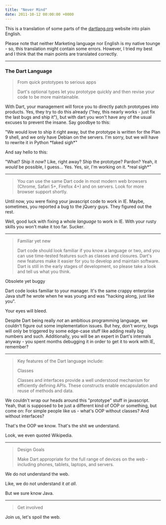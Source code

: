 ```yaml
---
title: "Never Mind"
date: 2011-10-12 00:00:00 +0000
---
```

<p>This is a translation of some parts of the
<a href="http://dartlang.org">dartlang.org</a> website into plain English.</p>

<p>Please note that neither Marketing language nor English is my native
tounge - so, this translation might contain some errors. However, I tried
my best and I think that the main points are translated correctly.</p>

<hr />

<h3>The Dart Language</h3>

<blockquote>
 <p>From quick prototypes to serious apps</p>
 
 <p>Dart's optional types let you prototype quickly and then
 revise your code to be more maintainable.  </p>
</blockquote>

<p>With Dart, your management will force you to directly patch prototypes
into products. Yes, they try to do this already ("hey, this nearly works
- just fix the last bugs and ship it"), but with dart you won't have
any of the usual excuses to prevent the insane. Say goodbye to this:</p>

<p>"We would love to ship it right away, but the prototype is written
for the Plan 9 shell, and we only have Debian on the servers.
I'm sorry, but we will have to rewrite it in Python *faked sigh*"</p>

<p>And say hello to this:</p>

<p>"What? Ship it <em>now</em>? Like, right away? Ship the prototype? Pardon?
Yeah, it <em>would</em> be possible, I guess... Yes. Yes, sir, I'm working on it.
*real sigh*"</p>

<hr />

<blockquote>
 <p>You can use the same Dart code in most modern web browsers
 (Chrome, Safari 5+, Firefox 4+) and on servers.
 Look for more browser support shortly. </p>
</blockquote>

<p>Until now, you were fixing your javascript code to work in IE. Maybe,
sometimes, you reported a bug to the jQuery guys. They figured out the rest.</p>

<p>Well, good luck with fixing a whole <em>language</em> to work in IE. With your
rusty skills you won't make it too far. Sucker.</p>

<hr />

<blockquote>
 <p>Familiar yet new</p>
 
 <p>Dart code should look familiar if you know a language or two, and
 you can use time-tested features such as classes and closures. Dart's
 new features make it easier for you to develop and maintain software.
 Dart is still in the early stages of development, so please take a look
 and tell us what you think. </p>
</blockquote>

<p>Obsolete yet buggy</p>

<p>Dart code looks familiar to your manager. It's the same crappy enterprise
Java stuff he wrote when he was young and was "hacking along, just like you".</p>

<p>Your eyes will bleed.</p>

<p>Despite Dart being really <em>not</em> an ambitious programming language, we couldn't
figure out some implementation issues. But hey, don't worry, bugs will only be
triggered by some edge-case stuff like adding really big numbers and such.
Additionally, you will be an expert in Dart's internals anyway - you spent
months debugging it in order to get it to work with IE, remember?</p>

<hr />

<blockquote>
 <p>Key features of the Dart language include:</p>
 
 <p>Classes</p>
 
 <p>Classes and interfaces provide a well understood mechanism for efficiently
 defining APIs. These constructs enable encapsulation and reuse of methods and data.</p>
</blockquote>

<p>We couldn't wrap our heads around this "prototype" stuff in javascript. Yeah, that is
supposed to be just a different kind of OOP or something, but come on:
For simple people like us - what's OOP without classes? And without interfaces?</p>

<p>That's the OOP we know. That's the shit we understand.</p>

<p>Look, we even quoted Wikipedia.</p>

<hr />

<blockquote>
 <p>Design Goals</p>
 
 <p>Make Dart appropriate for the full range of devices on the web - including phones,
 tablets, laptops, and servers.</p>
</blockquote>

<p>We do not understand the web.</p>

<p>Like, we do not understand it <em>at all</em>.</p>

<p>But we sure know Java.</p>

<hr />

<blockquote>
 <p>Get involved</p>
</blockquote>

<p>Join us, let's spoil the web.</p>
